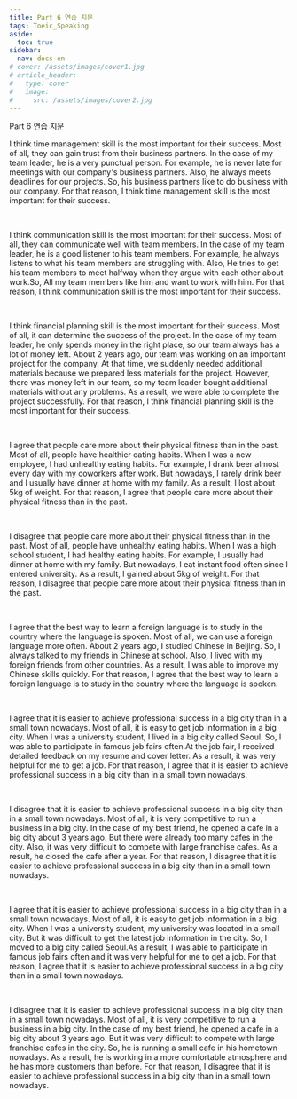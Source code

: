 ```yaml
---
title: Part 6 연습 지문
tags: Toeic_Speaking
aside:
  toc: true
sidebar:
  nav: docs-en
# cover: /assets/images/cover1.jpg
# article_header:
#   type: cover
#   image:
#     src: /assets/images/cover2.jpg
---
```


Part 6 연습 지문

<!-- more -->

I think time management skill is the most important for their success.
Most of all, they can gain trust from their business partners.
In the case of my team leader, he is a very punctual person.
For example, he is never late for meetings with our company's business partners.
Also, he always meets deadlines for our projects.
So, his business partners like to do business with our company.
For that reason, I think time management skill is the most important for their success.

<br>

I think communication skill is the most important for their success.
Most of all, they can communicate well with team members.
In the case of my team leader, he is a good listener to his team members.
For example, he always listens to what his team members are struggling with.
Also, He tries to get his team members to meet halfway when they argue with each other about work.So, All my team members like him and want to work with him.
For that reason, I think communication skill is the most important for their success.

<br>

I think financial planning skill is the most important for their success.
Most of all, it can determine the success of the project.
In the case of my team leader, he only spends money in the right place, so our team always has a lot of money left.
About 2 years ago, our team was working on an important project for the company.
At that time, we suddenly needed additional materials because we prepared less materials for the project.
However, there was money left in our team, so my team leader bought additional materials without any problems.
As a result, we were able to complete the project successfully.
For that reason, I think financial planning skill is the most important for their success.

<br>

I agree that people care more about their physical fitness than in the past.
Most of all, people have healthier eating habits.
When I was a new employee, I had unhealthy eating habits.
For example, I drank beer almost every day with my coworkers after work.
But nowadays, I rarely drink beer and I usually have dinner at home with my family.
As a result, I lost about 5kg of weight.
For that reason, I agree that people care more about their physical fitness than in the past. 

<br>

I disagree that people care more about their physical fitness than in the past.
Most of all, people have unhealthy eating habits.
When I was a high school student, I had healthy eating habits.
For example, I usually had dinner at home with my family.
But nowadays, I eat instant food often since I entered university.
As a result, I gained about 5kg of weight.
For that reason, I disagree that people care more about their physical fitness than in the past. 

<br>

I agree that the best way to learn a foreign language is to study in the country where the language is spoken.
Most of all, we can use a foreign language more often.
About 2 years ago, I studied Chinese in Beijing.
So, I always talked to my friends in Chinese at school.
Also, I lived with my foreign friends from other countries.
As a result, I was able to improve my Chinese skills quickly.
For that reason, I agree that the best way to learn a foreign language is to study in the country where the language is spoken.

<br>

I agree that it is easier to achieve professional success in a big city than in a small town nowadays.
Most of all, it is easy to get job information in a big city.
When I was a university student, I lived in a big city called Seoul.
So, I was able to participate in famous job fairs often.At the job fair, I received detailed feedback on my resume and cover letter.
As a result, it was very helpful for me to get a job.
For that reason, I agree that it is easier to achieve professional success in a big city than in a small town nowadays.

<br>

I disagree that it is easier to achieve professional success in a big city than in a small town nowadays.
Most of all, it is very competitive to run a business in a big city.
In the case of my best friend, he opened a cafe in a big city about 3 years ago.
But there were already too many cafes in the city.
Also, it was very difficult to compete with large franchise cafes.
As a result, he closed the cafe after a year.
For that reason, I disagree that it is easier to achieve professional success in a big city than in a small town nowadays.

<br>

I agree that it is easier to achieve professional success in a big city than in a small town nowadays.
Most of all, it is easy to get job information in a big city.
When I was a university student, my university was located in a small city.
But it was difficult to get the latest job information in the city.
So, I moved to a big city called Seoul.As a result, I was able to participate in famous job fairs often and it was very helpful for me to get a job.
For that reason, I agree that it is easier to achieve professional success in a big city than in a small town nowadays.

<br>

I disagree that it is easier to achieve professional success in a big city than in a small town nowadays.
Most of all, it is very competitive to run a business in a big city.
In the case of my best friend, he opened a cafe in a big city about 3 years ago.
But it was very difficult to compete with large franchise cafes in the city.
So, he is running a small cafe in his hometown nowadays.
As a result, he is working in a more comfortable atmosphere and he has more customers than before.
For that reason, I disagree that it is easier to achieve professional success in a big city than in a small town nowadays.

<br>
